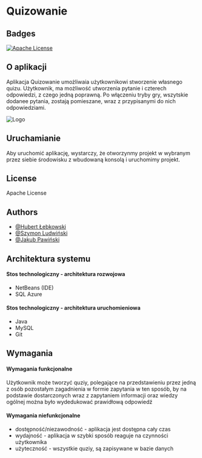 # Quizowanie
              
## Badges

[![Apache License](https://img.shields.io/badge/Apache-License-red.svg)](https://www.apache.org/licenses/LICENSE-2.0)
## O aplikacji


Aplikacja Quizowanie umożliwaia użytkownikowi stworzenie własnego quizu. Użytkownik, ma możliwość utworzenia pytanie i czterech odpowiedzi, z czego jedną poprawną. Po włączeniu tryby gry, wszytskie dodanee pytania, zostają pomieszane, wraz z przypisanymi do nich odpowiedziami.


![Logo](https://imagazine.pl/wp-content/uploads/2014/12/javaprob-001.png)


## Uruchamianie

Aby uruchomić aplikację, wystarczy, że otworzynmy projekt w wybranym przez siebie środowisku z wbudowaną konsolą i uruchomimy projekt.
## License

Apache License


## Authors

- [@Hubert Łebkowski](https://github.com/lebkowskih)
- [@Szymon Ludwiński](https://github.com/szymonlud)
- [@Jakub Pawiński](https://github.com/JakubPawi)


## Architektura systemu

#### Stos technologiczny - architektura rozwojowa
- NetBeans (IDE)
- SQL Azure

#### Stos technologiczny - architektura uruchomieniowa
- Java
- MySQL
- Git


## Wymagania

#### Wymagania funkcjonalne

Użytkownik może tworzyć quziy,
polegające na przedstawieniu przez jedną z osób pozostałym zagadnienia w formie zapytania w ten sposób,
by na podstawie dostarczonych wraz z zapytaniem informacji oraz wiedzy 
ogólnej można było wydedukować prawidłową odpowiedź

#### Wymagania niefunkcjonalne

- dostępność/niezawodność - aplikacja jest dostępna cały czas
- wydajność - aplikacja w szybki sposób reaguje na czynności użytkownika
- użyteczność - wszystkie quziy, są zapisywane w bazie danych